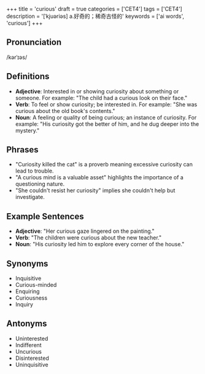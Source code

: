 +++
title = 'curious'
draft = true
categories = ['CET4']
tags = ['CET4']
description = '[ˈkjuəriəs] a.好奇的；稀奇古怪的'
keywords = ['ai words', 'curious']
+++

## Pronunciation
/kərˈɪəs/

## Definitions
- **Adjective**: Interested in or showing curiosity about something or someone. For example: "The child had a curious look on their face."
- **Verb**: To feel or show curiosity; be interested in. For example: "She was curious about the old book's contents."
- **Noun**: A feeling or quality of being curious; an instance of curiosity. For example: "His curiosity got the better of him, and he dug deeper into the mystery."

## Phrases
- "Curiosity killed the cat" is a proverb meaning excessive curiosity can lead to trouble.
- "A curious mind is a valuable asset" highlights the importance of a questioning nature.
- "She couldn't resist her curiosity" implies she couldn't help but investigate.

## Example Sentences
- **Adjective**: "Her curious gaze lingered on the painting."
- **Verb**: "The children were curious about the new teacher."
- **Noun**: "His curiosity led him to explore every corner of the house."

## Synonyms
- Inquisitive
- Curious-minded
- Enquiring
- Curiousness
- Inquiry

## Antonyms
- Uninterested
- Indifferent
- Uncurious
- Disinterested
- Uninquisitive
